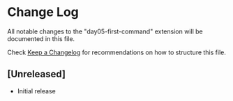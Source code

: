 # Change Log

All notable changes to the "day05-first-command" extension will be documented in this file.

Check [Keep a Changelog](http://keepachangelog.com/) for recommendations on how to structure this file.

## [Unreleased]

- Initial release